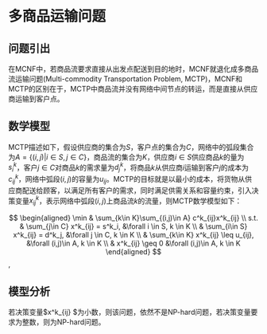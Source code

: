 # 多商品运输问题

## 问题引出

在MCNF中，若商品流要求直接从出发点配送到目的地时，MCNF就退化成多商品流运输问题(Multi-commodity Transportation Problem, MCTP)，MCNF和MCTP的区别在于，MCTP中商品流并没有网络中间节点的转运，而是直接从供应商运输到客户点。

## 数学模型

MCTP描述如下，假设供应商的集合为$S$，客户点的集合为$C$，网络中的弧段集合为$A=\{(i,j)|i\in S, j\in C\}$，商品流的集合为$K$，供应商$i\in S$供应商品$k$的量为$s^k_i$，客户$j\in C$对商品$k$的需求量为$d^k_j$，将商品$k$从供应商$i$运输到客户$j$的成本为$c^k_{ij}$，网络中弧段$(i,j)$的容量为$u_{ij}$。MCTP的目标就是以最小的成本，将货物从供应商配送给顾客，以满足所有客户的需求，同时满足供需关系和容量约束，引入决策变量$x^k_{ij}$，表示网络中弧段$(i,j)$上商品流$k$的流量，则MCTP数学模型如下：

$$
\begin{aligned}
\min & \sum_{k\in K}\sum_{(i,j)\in A} c^k_{ij}x^k_{ij} \\
    s.t. & \sum_{j\in C} x^k_{ij} = s^k_i, &\forall i \in S, k \in K \\
    & \sum_{i\in S} x^k_{ij} = d^k_j, &\forall j \in C, k \in K \\
    & \sum_{k\in K} x^k_{ij} \leq u_{ij}, &\forall (i,j)\in A, k \in K \\
        & x^k_{ij} \geq 0 &\forall (i,j)\in A, k \in K
\end{aligned}
$$,

## 模型分析

若决策变量$x^k_{ij} $为小数，则该问题，依然不是NP-hard问题，若决策变量要求为整数，则为NP-hard问题。